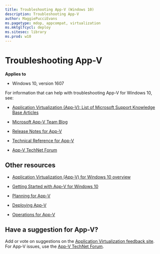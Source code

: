 ```yaml
---
title: Troubleshooting App-V (Windows 10)
description: Troubleshooting App-V
author: MaggiePucciEvans
ms.pagetype: mdop, appcompat, virtualization
ms.mktglfcycl: deploy
ms.sitesec: library
ms.prod: w10
---
```



# Troubleshooting App-V

**Applies to**
-   Windows 10, version 1607

For information that can help with troubleshooting App-V for Windows 10, see:

- [Application Virtualization (App-V): List of Microsoft Support Knowledge Base Articles](http://social.technet.microsoft.com/wiki/contents/articles/14272.app-v-v5-x-list-of-microsoft-support-knowledge-base-articles.aspx)

- [Microsoft App-V Team Blog](https://blogs.technet.microsoft.com/appv/)

- [Release Notes for App-V](appv-release-notes-for-appv-for-windows.md)

- [Technical Reference for App-V](appv-technical-reference.md)

- [App-V TechNet Forum](https://social.technet.microsoft.com/Forums/en-US/home?forum=mdopappv)


## Other resources

-   [Application Virtualization (App-V) for Windows 10 overview](appv-for-windows.md)

-   [Getting Started with App-V for Windows 10](appv-getting-started.md)

-   [Planning for App-V](appv-planning-for-appv.md)

-   [Deploying App-V](appv-deploying-appv.md)

-   [Operations for App-V](appv-operations.md)

## Have a suggestion for App-V?

Add or vote on suggestions on the [Application Virtualization feedback site](http://appv.uservoice.com/forums/280448-microsoft-application-virtualization).<br>For App-V issues, use the [App-V TechNet Forum](https://social.technet.microsoft.com/Forums/en-US/home?forum=mdopappv).
